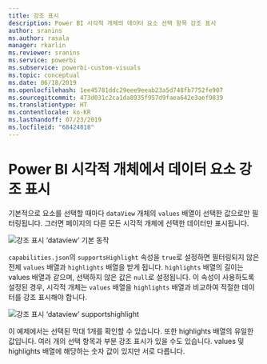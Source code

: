 ```yaml
---
title: 강조 표시
description: Power BI 시각적 개체의 데이터 요소 선택 항목 강조 표시
author: sranins
ms.author: rasala
manager: rkarlin
ms.reviewer: sranins
ms.service: powerbi
ms.subservice: powerbi-custom-visuals
ms.topic: conceptual
ms.date: 06/18/2019
ms.openlocfilehash: 1ee45781ddc29eee9eeab23a5d748fb7752fe907
ms.sourcegitcommit: 473d031c2ca1da8935f957d9faea642e3aef9839
ms.translationtype: HT
ms.contentlocale: ko-KR
ms.lasthandoff: 07/23/2019
ms.locfileid: "68424818"
---
```

# <a name="highlight-data-points-in-power-bi-visuals"></a>Power BI 시각적 개체에서 데이터 요소 강조 표시

기본적으로 요소를 선택할 때마다 `dataView` 개체의 `values` 배열이 선택한 값으로만 필터링됩니다. 그러면 페이지의 다른 모든 시각적 개체에 선택한 데이터만 표시됩니다.

![강조 표시 ‘dataview’ 기본 동작](./media/highlight-dataview.png)

`capabilities.json`의 `supportsHighlight` 속성을 `true`로 설정하면 필터링되지 않은 전체 `values` 배열과 `highlights` 배열을 받게 됩니다. `highlights` 배열의 길이는 values 배열과 같으며, 선택하지 않은 값은 `null`로 설정됩니다. 이 속성이 사용하도록 설정된 경우, 시각적 개체는 `values` 배열을 `highlights` 배열과 비교하여 적절한 데이터를 강조 표시해야 합니다.

![강조 표시 ‘dataview’ supportshighlight](./media/highlight-dataview-supports.png)

이 예제에서는 선택된 막대 1개를 확인할 수 있습니다. 또한 highlights 배열의 유일한 값입니다. 여러 개의 선택 항목과 부분 강조 표시가 있을 수도 있습니다. values 및 highlights 배열에 해당하는 숫자 값이 있지만 서로 다릅니다.
